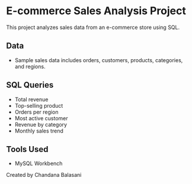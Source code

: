 # E-commerce Sales Analysis Project

This project analyzes sales data from an e-commerce store using SQL.

## Data

- Sample sales data includes orders, customers, products, categories, and regions.

## SQL Queries

- Total revenue
- Top-selling product
- Orders per region
- Most active customer
- Revenue by category
- Monthly sales trend

## Tools Used

- MySQL Workbench

Created by Chandana Balasani
